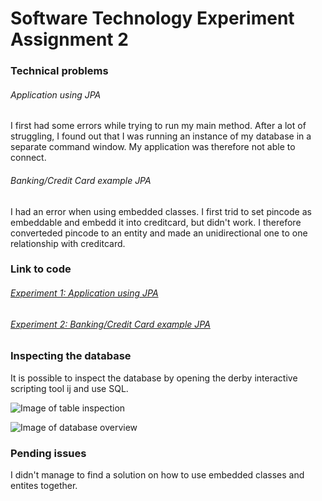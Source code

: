# Software Technology Experiment Assignment 2

### Technical problems

###### Application using JPA

I first had some errors while trying to run my main method. After a lot of struggling, I found out that I was running an instance of my database in a separate command window. My application was therefore not able to connect.

###### Banking/Credit Card example JPA

I had an error when using embedded classes. I first trid to set pincode as embeddable and embedd it into creditcard, but didn't work. I therefore converteded pincode to an entity and made an unidirectional one to one relationship with creditcard.

### Link to code

###### [Experiment 1: Application using JPA](https://github.com/oddhus/DAT250-experiment2-jpa)

###### [Experiment 2: Banking/Credit Card example JPA](https://github.com/oddhus/DAT250-experiment2-banking)

### Inspecting the database

It is possible to inspect the database by opening the derby interactive scripting tool ij and use SQL.

![Image of table inspection](https://github.com/oddhus/DAT250-reports/blob/master/db-inspection.jpg)

![Image of database overview](https://github.com/oddhus/DAT250-reports/blob/master/db-inspection2.jpg)

### Pending issues

I didn't manage to find a solution on how to use embedded classes and entites together.
